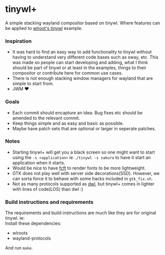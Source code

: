 # tinywl+
A simple stacking wayland compositor based on tinywl. Where features can be applied to [wlroot's tinywl](https://gitlab.freedesktop.org/wlroots/wlroots/-/tree/0.15/tinywl) example.

### Inspiration
- It was hard to find an easy way to add functionality to tinywl without having to understand very different code bases such as sway, etc. This was made so people can start developing and adding, what I think should be part of tinywl or at least in the examples, things to their compositor or contribute here for common use cases.
- There is not enough stacking window managers for wayland that are simple to start from.
- JWM ♥

### Goals
- Each commit should encapture an idea. Bug fixes etc should be amended to the relevant commit.
- Keep things simple and as easy and basic as possible.
- Maybe have patch sets that are optional or larger in seperate patches.

### Notes
- Starting tinywl+ will get you a black screen so one might want to start using the `-s <application>` ie `./tinywl -s sakura` to have it start an application when it starts.
- Would be nice to have [fcft](https://codeberg.org/dnkl/fcft) to render fonts to be more lightweight.
- GTK does not play well with server side decorations(SSD). However, we can sorta force it to behave with some hacks included in `gtk_fix.sh`.
- Not as many protocols supported as [dwl](https://github.com/djpohly/dwl), but tinywl+ comes in lighter with lines of code(LOS) than dwl :)

### Build instructions and requirements
The requirements and build instructions are much like they are for original tinywl. ie:
<br>Install these dependencies:
- wlroots
- wayland-protocols

And run `make`.
